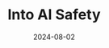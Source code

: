 ---
url: /intoaisafety/
title: 'Into AI Safety'
date: 2024-08-02
type: landing

design:
  # Section spacing
  spacing: 0

sections:
  - block: html-block
    content: 
      text: '<div class="max-w-prose mx-auto flex justify-center mt-10 mb-10"><article class="prose prose-slate lg:prose-xl dark:prose-invert"><h1 class="lg:text-6xl">
             Into AI Safety
             </h1></article></div>'
    design:
      spacing:
        padding: [0, 0, 0, 0]
        margin: [0, 0, 0, 0]
      css_class: "dark"
      background:
        color: "#1B4066"
  - block: brand-links
    content: 
      items:
        - icon: custom/transistor
          url: https://intoaisafety.transistor.fm
          label: Listening platforms
        - icon: custom/apple-podcasts
          url: https://podcasts.apple.com/us/podcast/into-ai-safety/id1720206246?uo=4
          label: Apple Podcasts
        - icon: custom/spotify-logo
          url: https://open.spotify.com/show/5AGzrA4jo6mgZuibVabTLM
          label: Spotify
        - icon: brands/youtube
          url: https://www.youtube.com/playlist?list=PL4wh4RzMmaBc7gHBn7mRTxsiVirgyv76p
          label: YouTube
        - icon: custom/bluesky
          url: https://bsky.app/profile/intoaisafety.bsky.social
          label: Bluesky
        # - name: Email
        #   icon: at-symbol
        #   url: 'mailto:intoaisafety@gmail.com'
        #   label: Contact
    design:
      spacing:
        padding: ["1em", 0, "1em", 0]
        margin: ["1em", 0, "1em", 0]
  - block: text-center-markdown
    content: 
      text: The Into AI Safety podcast aims to make it easier for everyone, regardless of background, to get meaningfully involved with the conversations surrounding the rules and regulations which should govern the research, development, deployment, and use of the technologies encompassed by the term "artificial intelligence" or "AI"
    design:
      spacing:
        padding: [0, 0, 0, 0]
        margin: [0, 0, 0, 0]
  # - block: html-block
  #   content: 
  #     text: '<div class="container mx-auto max-w-screen-lg px-8 xl:px-5 pb-5 lg:pb-8"><div class="mt-4 flex justify-center"><a class="relative inline-flex items-center gap-1 rounded-md border border-gray-300 bg-white px-3 py-2 text-sm font-medium text-gray-500 hover:bg-gray-50 focus:z-20 dark:border-gray-500 dark:bg-gray-800 dark:text-gray-300" href="/intoaisafety/about/"><span>Read more</span><span aria-hidden="true">→</span></a></div></div><div class="container mx-auto w-1/2"><hr style="color:white;"></div>'
  #   design:
  #     spacing:
  #       padding: [0, 0, 0, 0]
  #       margin: [0, 0, 0, 0]


  # - block: featured-episodes
  #   content:
  #     archive:
  #       enable: false
  #     title: Featured Episodes
  #     # subtitle: ''
  #     # text: 
  #     count: 2
  #     filters:
  #       folders:
  #         - posts
  #       author: intoaisafety
  #       # category: ""
  #       # tag: ""
  #       # publication_type: ""
  #       featured_only: true
  #       # exclude_featured: false
  #       # exclude_future: false
  #       # exclude_past: false
  #     sort_by: 'Date'
  #     sort_ascending: false
  #   design:
  #     view: article-grid
  #     spacing:
  #       padding: [0, 0, 0, 0]
  #       margin: [0, 0, 0, 0]

  - block: transistor-block
    content:
      archive: 
        enable: true
        text: More episodes
      url: https://share.transistor.fm/e/into-ai-safety/playlist
    design:
      color: "#1B4066"
      spacing:
        padding: ["1em", 0, 0, 0]
        margin: [0, 0, 0, 0]

  - block: html-block
    content: 
      text: '<div class="container mx-auto max-w-screen-lg px-8 xl:px-5" style="padding-top:1rem;padding-bottom:.75rem;"><div class="mt-4 flex justify-center"><a class="relative inline-flex items-center gap-1 rounded-md border border-gray-300 bg-white px-3 py-2 text-sm font-medium text-gray-500 hover:bg-gray-50 focus:z-20 dark:border-gray-500 dark:bg-gray-800 dark:text-gray-300" href="/intoaisafety/episodes/"><span>Episode pages</span></a></div></div>'
    design:
      spacing:
        padding: [0, 0, 0, 0]
        margin: [0, 0, 0, 0]
  # - block: to-archive-button
  #   content:
  #     label: More episodes
  #     filters:
  #       folders:
  #         - posts
  #       author: intoaisafety
  #       # category: ""
  #       # tag: ""
  #       # publication_type: ""
  #       # featured_only: true
  #       # exclude_featured: false
  #       # exclude_future: false
  #       # exclude_past: false
  #     sort_by: 'Date'
  #     sort_ascending: false
  #   design:
  #     spacing:
  #       padding: [0, 0, 0, 0]
  #       margin: [0, 0, 0, 0]


  - block: subscribe
    content: 
      title: Listen Anywhere
      rss: https://feeds.transistor.fm/into-ai-safety
      rss_span: 3
      items:
        - name: Apple Podcasts
          icon: custom/color-logos-24/apple-podcasts
          url: https://podcasts.apple.com/us/podcast/into-ai-safety/id1720206246?uo=4
        - name: Spotify
          icon: custom/color-logos-24/spotify
          url: https://open.spotify.com/show/5AGzrA4jo6mgZuibVabTLM
        - name: Pocket Casts
          icon: custom/color-logos-24/pocket-casts
          url: https://pca.st/itunes/1720206246
        - name: Overcast
          icon: custom/color-logos-24/overcast
          url: https://overcast.fm/itunes1720206246
        - name: Castro
          icon: custom/color-logos-24/castro
          url: https://castro.fm/itunes/1720206246
        - name: YouTube
          icon: custom/color-logos-24/youtube
          url: https://www.youtube.com/playlist?list=PL4wh4RzMmaBc7gHBn7mRTxsiVirgyv76p
        - name: Goodpods
          icon: custom/color-logos-24/goodpods
          url: https://www.goodpods.com/podcasts-aid/1720206246
        - name: Amazon Music
          icon: custom/color-logos-24/amazon-music
          url: https://music.amazon.com/podcasts/b2071152-dac7-4225-ab09-460b1e59eb82/into-ai-safety?refMarker=null
        - name: Castbox
          icon: custom/color-logos-24/castbox
          url: https://castbox.fm/vic/1720206246
        - name: iHeartRadio
          icon: custom/color-logos-24/iheartradio
          url: https://www.iheart.com/podcast/269-into-ai-safety-129241757/
        - name: Player FM
          icon: custom/color-logos-24/playerfm
          url: https://player.fm/series/series-3577835
        - name: Deezer
          icon: custom/color-logos-24/deezer
          url: https://www.deezer.com/show/1000983062
        - name: Podcast Addict
          icon: custom/color-logos-24/podcast-addict
          url: https://podcastaddict.com/podcast/into-ai-safety/5161809
    design:
      spacing:
        padding: [0, 0, 0, 0]
        margin: [0, 0, 0, 0]
---